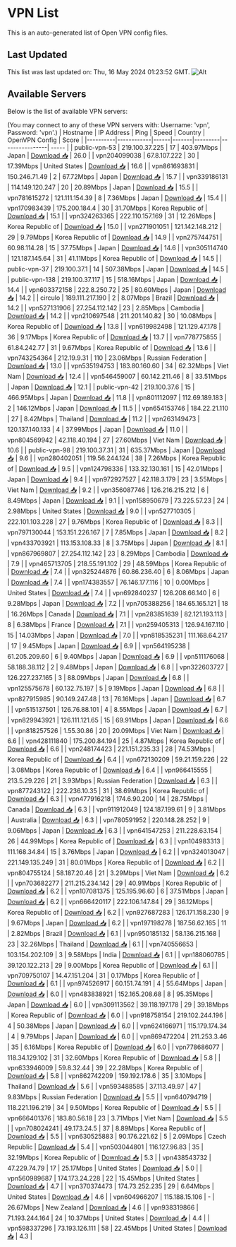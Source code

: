 # VPN List

This is an auto-generated list of Open VPN config files.

## Last Updated

This list was last updated on: Thu, 16 May 2024 01:23:52 GMT.
![Alt](https://repobeats.axiom.co/api/embed/186b98318ef1479477931607c1ad7d823f12451f.svg "Repobeats analytics image")

## Available Servers

Below is the list of available VPN servers:

(You may connect to any of these VPN servers with: Username: 'vpn', Password: 'vpn'.)
| Hostname | IP Address | Ping | Speed | Country | OpenVPN Config | Score |
|----------|------------|------|-------|---------|----------------| ----- |
| public-vpn-53 | 219.100.37.225 | 17 | 403.97Mbps | Japan | [Download 📥](./configs/server_0_JP.ovpn) | 26.0 |
| vpn204099038 | 67.8.107.222 | 30 | 17.39Mbps | United States | [Download 📥](./configs/server_1_US.ovpn) | 16.6 |
| vpn861693831 | 150.246.71.49 | 2 | 67.72Mbps | Japan | [Download 📥](./configs/server_2_JP.ovpn) | 15.7 |
| vpn339186131 | 114.149.120.247 | 20 | 20.89Mbps | Japan | [Download 📥](./configs/server_3_JP.ovpn) | 15.5 |
| vpn781615272 | 121.111.154.39 | 8 | 7.36Mbps | Japan | [Download 📥](./configs/server_4_JP.ovpn) | 15.4 |
| vpn170983439 | 175.200.184.4 | 30 | 31.70Mbps | Korea Republic of | [Download 📥](./configs/server_5_KR.ovpn) | 15.1 |
| vpn324263365 | 222.110.157.169 | 31 | 12.26Mbps | Korea Republic of | [Download 📥](./configs/server_6_KR.ovpn) | 15.0 |
| vpn271901051 | 121.142.148.212 | 29 | 9.79Mbps | Korea Republic of | [Download 📥](./configs/server_7_KR.ovpn) | 14.9 |
| vpn275744751 | 60.98.114.28 | 15 | 37.75Mbps | Japan | [Download 📥](./configs/server_8_JP.ovpn) | 14.6 |
| vpn305114740 | 121.187.145.64 | 31 | 41.11Mbps | Korea Republic of | [Download 📥](./configs/server_9_KR.ovpn) | 14.5 |
| public-vpn-37 | 219.100.37.1 | 14 | 507.38Mbps | Japan | [Download 📥](./configs/server_10_JP.ovpn) | 14.5 |
| public-vpn-138 | 219.100.37.117 | 15 | 518.16Mbps | Japan | [Download 📥](./configs/server_11_JP.ovpn) | 14.4 |
| vpn603372158 | 222.8.250.72 | 25 | 80.60Mbps | Japan | [Download 📥](./configs/server_12_JP.ovpn) | 14.2 |
| circulo | 189.111.217.190 | 2 | 8.07Mbps | Brazil | [Download 📥](./configs/server_13_BR.ovpn) | 14.2 |
| vpn527131906 | 27.254.112.142 | 23 | 2.85Mbps | Cambodia | [Download 📥](./configs/server_14_KH.ovpn) | 14.2 |
| vpn210697548 | 211.201.140.82 | 30 | 10.08Mbps | Korea Republic of | [Download 📥](./configs/server_15_KR.ovpn) | 13.8 |
| vpn619982498 | 121.129.47.178 | 36 | 9.17Mbps | Korea Republic of | [Download 📥](./configs/server_16_KR.ovpn) | 13.7 |
| vpn778775855 | 61.84.242.77 | 31 | 9.67Mbps | Korea Republic of | [Download 📥](./configs/server_17_KR.ovpn) | 13.6 |
| vpn743254364 | 212.19.9.31 | 110 | 23.06Mbps | Russian Federation | [Download 📥](./configs/server_18_RU.ovpn) | 13.0 |
| vpn535194753 | 183.80.160.60 | 34 | 62.32Mbps | Viet Nam | [Download 📥](./configs/server_19_VN.ovpn) | 12.4 |
| vpn546459007 | 60.142.211.46 | 8 | 33.51Mbps | Japan | [Download 📥](./configs/server_20_JP.ovpn) | 12.1 |
| public-vpn-42 | 219.100.37.6 | 15 | 466.95Mbps | Japan | [Download 📥](./configs/server_21_JP.ovpn) | 11.8 |
| vpn801112097 | 112.69.189.183 | 2 | 146.12Mbps | Japan | [Download 📥](./configs/server_22_JP.ovpn) | 11.5 |
| vpn654153746 | 184.22.21.110 | 27 | 8.42Mbps | Thailand | [Download 📥](./configs/server_23_TH.ovpn) | 11.2 |
| vpn263149473 | 120.137.140.133 | 4 | 37.99Mbps | Japan | [Download 📥](./configs/server_24_JP.ovpn) | 11.0 |
| vpn804569942 | 42.118.40.194 | 27 | 27.60Mbps | Viet Nam | [Download 📥](./configs/server_25_VN.ovpn) | 10.6 |
| public-vpn-98 | 219.100.37.31 | 31 | 635.37Mbps | Japan | [Download 📥](./configs/server_26_JP.ovpn) | 9.6 |
| vpn280402051 | 119.56.244.124 | 38 | 7.26Mbps | Korea Republic of | [Download 📥](./configs/server_27_KR.ovpn) | 9.5 |
| vpn124798336 | 133.32.130.161 | 15 | 42.01Mbps | Japan | [Download 📥](./configs/server_28_JP.ovpn) | 9.4 |
| vpn972927527 | 42.118.3.179 | 23 | 3.55Mbps | Viet Nam | [Download 📥](./configs/server_29_VN.ovpn) | 9.2 |
| vpn356087746 | 126.216.215.212 | 6 | 8.49Mbps | Japan | [Download 📥](./configs/server_30_JP.ovpn) | 9.1 |
| vpn158950679 | 73.225.57.23 | 24 | 2.98Mbps | United States | [Download 📥](./configs/server_31_US.ovpn) | 9.0 |
| vpn527710305 | 222.101.103.228 | 27 | 9.76Mbps | Korea Republic of | [Download 📥](./configs/server_32_KR.ovpn) | 8.3 |
| vpn797130044 | 153.151.226.167 | 7 | 7.85Mbps | Japan | [Download 📥](./configs/server_33_JP.ovpn) | 8.2 |
| vpn433703921 | 113.153.108.33 | 8 | 3.75Mbps | Japan | [Download 📥](./configs/server_34_JP.ovpn) | 8.1 |
| vpn867969807 | 27.254.112.142 | 23 | 8.29Mbps | Cambodia | [Download 📥](./configs/server_35_KH.ovpn) | 7.9 |
| vpn465713705 | 218.55.191.102 | 29 | 48.59Mbps | Korea Republic of | [Download 📥](./configs/server_36_KR.ovpn) | 7.4 |
| vpn325244876 | 60.86.236.40 | 6 | 8.06Mbps | Japan | [Download 📥](./configs/server_37_JP.ovpn) | 7.4 |
| vpn174383557 | 76.146.177.116 | 10 | 0.00Mbps | United States | [Download 📥](./configs/server_38_US.ovpn) | 7.4 |
| vpn692840237 | 126.208.66.140 | 6 | 9.28Mbps | Japan | [Download 📥](./configs/server_39_JP.ovpn) | 7.2 |
| vpn705388256 | 184.65.165.121 | 18 | 16.26Mbps | Canada | [Download 📥](./configs/server_40_CA.ovpn) | 7.1 |
| vpn283851639 | 82.121.193.113 | 8 | 6.38Mbps | France | [Download 📥](./configs/server_41_FR.ovpn) | 7.1 |
| vpn259405313 | 126.94.167.110 | 15 | 14.03Mbps | Japan | [Download 📥](./configs/server_42_JP.ovpn) | 7.0 |
| vpn818535231 | 111.168.64.217 | 17 | 9.45Mbps | Japan | [Download 📥](./configs/server_43_JP.ovpn) | 6.9 |
| vpn564195238 | 61.205.209.60 | 6 | 9.40Mbps | Japan | [Download 📥](./configs/server_44_JP.ovpn) | 6.9 |
| vpn511176068 | 58.188.38.112 | 2 | 9.48Mbps | Japan | [Download 📥](./configs/server_45_JP.ovpn) | 6.8 |
| vpn322603727 | 126.227.237.165 | 3 | 88.09Mbps | Japan | [Download 📥](./configs/server_46_JP.ovpn) | 6.8 |
| vpn125575678 | 60.132.75.197 | 5 | 9.19Mbps | Japan | [Download 📥](./configs/server_47_JP.ovpn) | 6.8 |
| vpn827915985 | 90.149.247.48 | 13 | 76.16Mbps | Japan | [Download 📥](./configs/server_48_JP.ovpn) | 6.7 |
| vpn515137501 | 126.76.88.101 | 4 | 8.55Mbps | Japan | [Download 📥](./configs/server_49_JP.ovpn) | 6.7 |
| vpn829943921 | 126.111.121.65 | 15 | 69.91Mbps | Japan | [Download 📥](./configs/server_50_JP.ovpn) | 6.6 |
| vpn818257526 | 1.55.30.86 | 20 | 20.09Mbps | Viet Nam | [Download 📥](./configs/server_51_VN.ovpn) | 6.6 |
| vpn428111840 | 175.200.84.194 | 25 | 4.87Mbps | Korea Republic of | [Download 📥](./configs/server_52_KR.ovpn) | 6.6 |
| vpn248174423 | 221.151.235.33 | 28 | 74.53Mbps | Korea Republic of | [Download 📥](./configs/server_53_KR.ovpn) | 6.4 |
| vpn672130209 | 59.21.159.226 | 22 | 3.08Mbps | Korea Republic of | [Download 📥](./configs/server_54_KR.ovpn) | 6.4 |
| vpn966415555 | 213.5.29.226 | 21 | 3.93Mbps | Russian Federation | [Download 📥](./configs/server_55_RU.ovpn) | 6.3 |
| vpn877243122 | 222.236.10.35 | 31 | 38.69Mbps | Korea Republic of | [Download 📥](./configs/server_56_KR.ovpn) | 6.3 |
| vpn477916218 | 174.6.90.200 | 14 | 28.75Mbps | Canada | [Download 📥](./configs/server_57_CA.ovpn) | 6.3 |
| vpn911912049 | 124.187.199.61 | 9 | 3.81Mbps | Australia | [Download 📥](./configs/server_58_AU.ovpn) | 6.3 |
| vpn780591952 | 220.148.28.252 | 9 | 9.06Mbps | Japan | [Download 📥](./configs/server_59_JP.ovpn) | 6.3 |
| vpn641547253 | 211.228.63.154 | 26 | 44.99Mbps | Korea Republic of | [Download 📥](./configs/server_60_KR.ovpn) | 6.3 |
| vpn104983313 | 111.168.34.84 | 15 | 3.76Mbps | Japan | [Download 📥](./configs/server_61_JP.ovpn) | 6.2 |
| vpn324013047 | 221.149.135.249 | 31 | 80.01Mbps | Korea Republic of | [Download 📥](./configs/server_62_KR.ovpn) | 6.2 |
| vpn804755124 | 58.187.20.46 | 21 | 3.29Mbps | Viet Nam | [Download 📥](./configs/server_63_VN.ovpn) | 6.2 |
| vpn703682277 | 211.215.234.142 | 29 | 40.91Mbps | Korea Republic of | [Download 📥](./configs/server_64_KR.ovpn) | 6.2 |
| vpn107081375 | 125.195.96.60 | 6 | 37.51Mbps | Japan | [Download 📥](./configs/server_65_JP.ovpn) | 6.2 |
| vpn666420117 | 222.106.147.84 | 29 | 36.12Mbps | Korea Republic of | [Download 📥](./configs/server_66_KR.ovpn) | 6.2 |
| vpn927687283 | 126.171.158.230 | 9 | 9.67Mbps | Japan | [Download 📥](./configs/server_67_JP.ovpn) | 6.2 |
| vpn197198278 | 187.56.62.165 | 11 | 2.82Mbps | Brazil | [Download 📥](./configs/server_68_BR.ovpn) | 6.1 |
| vpn950185132 | 58.136.215.168 | 23 | 32.26Mbps | Thailand | [Download 📥](./configs/server_69_TH.ovpn) | 6.1 |
| vpn740556653 | 103.154.202.109 | 3 | 9.58Mbps | India | [Download 📥](./configs/server_70_IN.ovpn) | 6.1 |
| vpn188060785 | 39.120.122.213 | 29 | 9.00Mbps | Korea Republic of | [Download 📥](./configs/server_71_KR.ovpn) | 6.1 |
| vpn709750107 | 14.47.151.204 | 31 | 0.17Mbps | Korea Republic of | [Download 📥](./configs/server_72_KR.ovpn) | 6.1 |
| vpn974526917 | 60.151.74.191 | 4 | 55.64Mbps | Japan | [Download 📥](./configs/server_73_JP.ovpn) | 6.0 |
| vpn483838921 | 152.165.208.68 | 8 | 95.35Mbps | Japan | [Download 📥](./configs/server_74_JP.ovpn) | 6.0 |
| vpn309113562 | 39.118.197.178 | 29 | 39.18Mbps | Korea Republic of | [Download 📥](./configs/server_75_KR.ovpn) | 6.0 |
| vpn918758154 | 219.102.244.196 | 4 | 50.38Mbps | Japan | [Download 📥](./configs/server_76_JP.ovpn) | 6.0 |
| vpn624166971 | 115.179.174.34 | 4 | 9.79Mbps | Japan | [Download 📥](./configs/server_77_JP.ovpn) | 6.0 |
| vpn869472204 | 211.253.3.46 | 35 | 6.16Mbps | Korea Republic of | [Download 📥](./configs/server_78_KR.ovpn) | 6.0 |
| vpn778686077 | 118.34.129.102 | 31 | 32.60Mbps | Korea Republic of | [Download 📥](./configs/server_79_KR.ovpn) | 5.8 |
| vpn633946009 | 59.8.32.44 | 39 | 22.28Mbps | Korea Republic of | [Download 📥](./configs/server_80_KR.ovpn) | 5.8 |
| vpn862742209 | 159.192.178.6 | 35 | 3.10Mbps | Thailand | [Download 📥](./configs/server_81_TH.ovpn) | 5.6 |
| vpn593488585 | 37.113.49.97 | 47 | 9.83Mbps | Russian Federation | [Download 📥](./configs/server_82_RU.ovpn) | 5.5 |
| vpn640794719 | 118.221.196.219 | 34 | 9.50Mbps | Korea Republic of | [Download 📥](./configs/server_83_KR.ovpn) | 5.5 |
| vpn666401376 | 183.80.56.18 | 23 | 3.71Mbps | Viet Nam | [Download 📥](./configs/server_84_VN.ovpn) | 5.5 |
| vpn708024241 | 49.173.24.5 | 37 | 8.89Mbps | Korea Republic of | [Download 📥](./configs/server_85_KR.ovpn) | 5.5 |
| vpn630525883 | 90.176.221.62 | 5 | 2.09Mbps | Czech Republic | [Download 📥](./configs/server_86_CZ.ovpn) | 5.4 |
| vpn503044801 | 116.127.96.83 | 35 | 32.19Mbps | Korea Republic of | [Download 📥](./configs/server_87_KR.ovpn) | 5.3 |
| vpn438543732 | 47.229.74.79 | 17 | 25.17Mbps | United States | [Download 📥](./configs/server_88_US.ovpn) | 5.0 |
| vpn560989687 | 174.173.24.228 | 22 | 15.45Mbps | United States | [Download 📥](./configs/server_89_US.ovpn) | 4.7 |
| vpn370374473 | 174.73.252.235 | 29 | 6.64Mbps | United States | [Download 📥](./configs/server_90_US.ovpn) | 4.6 |
| vpn604966207 | 115.188.15.106 | - | 26.67Mbps | New Zealand | [Download 📥](./configs/server_91_NZ.ovpn) | 4.6 |
| vpn938319866 | 71.193.244.164 | 24 | 10.37Mbps | United States | [Download 📥](./configs/server_92_US.ovpn) | 4.4 |
| vpn598337296 | 73.193.126.111 | 58 | 22.45Mbps | United States | [Download 📥](./configs/server_93_US.ovpn) | 4.3 |
